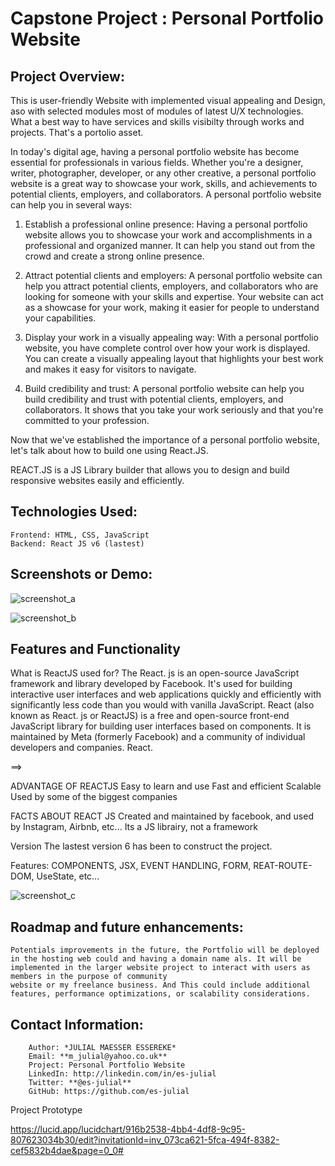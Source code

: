 # Capstone Project : Personal Portfolio Website 

## Project Overview:

This is user-friendly Website with implemented visual appealing and Design, aso with selected  modules most of modules of latest U/X technologies.
What a best way to have services and skills visibilty through works and projects. That's a portolio asset.

In today's digital age, having a personal portfolio website has become essential for professionals in various fields. Whether you're a designer, writer, photographer, developer, or any other creative, a personal portfolio website is a great way to showcase your work, skills, and achievements to potential clients, employers, and collaborators.
A personal portfolio website can help you in several ways:

1. Establish a professional online presence: Having a personal portfolio website allows you to showcase your work and accomplishments in a professional and organized manner. It can help you stand out from the crowd and create a strong online presence.

2. Attract potential clients and employers: A personal portfolio website can help you attract potential clients, employers, and collaborators who are looking for someone with your skills and expertise. Your website can act as a showcase for your work, making it easier for people to understand your capabilities.

3. Display your work in a visually appealing way: With a personal portfolio website, you have complete control over how your work is displayed. You can create a visually appealing layout that highlights your best work and makes it easy for visitors to navigate.

4. Build credibility and trust: A personal portfolio website can help you build credibility and trust with potential clients, employers, and collaborators. It shows that you take your work seriously and that you're committed to your profession.

Now that we've established the importance of a personal portfolio website, let's talk about how to build one using React.JS.

REACT.JS is a JS Library builder that allows you to design and build responsive websites easily and efficiently.


## Technologies Used:
    Frontend: HTML, CSS, JavaScript
    Backend: React JS v6 (lastest)

## Screenshots or Demo:
 ![screenshot_a](https://zupimages.net/up/23/42/32pn.png)

![screenshot_b](https://zupimages.net/up/23/42/mga3.png)

## Features and Functionality
What is ReactJS used for?
The React. js is an open-source JavaScript framework and library developed 
by Facebook. It's used for building interactive user interfaces and web applications 
quickly and efficiently with significantly less code than you would with vanilla 
JavaScript. 
React (also known as React. js or ReactJS) is a free and open-source front-end JavaScript library for building user interfaces based on components. It is maintained by Meta (formerly Facebook) and a community of individual developers and companies. React.

==>

ADVANTAGE OF REACTJS
    Easy to learn and use
    Fast and efficient
    Scalable
    Used by some of the biggest companies

FACTS ABOUT REACT JS
    Created and maintained by facebook, and used by Instagram, Airbnb, etc...
    Its a JS librairy, not a framework

Version
    The lastest version 6 has been to construct the project.  

Features: COMPONENTS, JSX, EVENT HANDLING, FORM, REAT-ROUTE-DOM, UseState, etc...  
    

 ![screenshot_c](https://zupimages.net/up/23/42/1kpb.png)



## Roadmap and future enhancements:
    Potentials improvements in the future, the Portfolio will be deployed in the hosting web could and having a domain name als. It will be implemented in the larger website project to interact with users as members in the purpose of community
    website or my freelance business. And This could include additional features, performance optimizations, or scalability considerations.

## Contact Information:
        Author: *JULIAL MAESSER ESSEREKE*
        Email: **m_julial@yahoo.co.uk**
        Project: Personal Portfolio Website
        LinkedIn: http://linkedin.com/in/es-julial
        Twitter: **@es-julial**
        GitHub: https://github.com/es-julial

Project Prototype

https://lucid.app/lucidchart/916b2538-4bb4-4df8-9c95-807623034b30/edit?invitationId=inv_073ca621-5fca-494f-8382-cef5832b4dae&page=0_0#